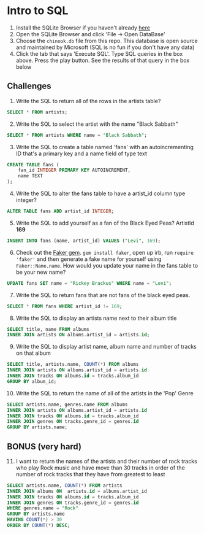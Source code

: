 # Intro to SQL

1. Install the SQLite Browser if you haven't already [here](http://sqlitebrowser.org/)
2. Open the SQLite Browser and click 'File -> Open DataBase'
3. Choose the `chinook.db` file from this repo. This database is open source and maintained by Microsoft (SQL is no fun if you don't have any data)
4. Click the tab that says 'Execute SQL'. Type SQL queries in the box above. Press the play button. See the results of that query in the box below

## Challenges

1. Write the SQL to return all of the rows in the artists table?

```SQL
SELECT * FROM artists;
```

2. Write the SQL to select the artist with the name "Black Sabbath"

```SQL
SELECT * FROM artists WHERE name = "Black Sabbath";
```

3. Write the SQL to create a table named 'fans' with an autoincrementing ID that's a primary key and a name field of type text

```sql
CREATE TABLE fans (
    fan_id INTEGER PRIMARY KEY AUTOINCREMENT,
    name TEXT
);
```

4. Write the SQL to alter the fans table to have a artist_id column type integer?

```sql
ALTER TABLE fans ADD artist_id INTEGER;
```

5. Write the SQL to add yourself as a fan of the Black Eyed Peas? ArtistId **169**

```sql
INSERT INTO fans (name, artist_id) VALUES ("Levi", 169);
```

6. Check out the [Faker gem](https://github.com/stympy/faker). `gem install faker`, open up irb, run `require 'faker'` and then generate a fake name for yourself using `Faker::Name.name`. How would you update your name in the fans table to be your new name?

```sql
UPDATE fans SET name = "Rickey Brackus" WHERE name = "Levi";
```

7. Write the SQL to return fans that are not fans of the black eyed peas.

```sql
SELECT * FROM fans WHERE artist_id != 169;
```

8. Write the SQL to display an artists name next to their album title

```sql
SELECT title, name FROM albums 
INNER JOIN artists ON albums.artist_id = artists.id;
```

9. Write the SQL to display artist name, album name and number of tracks on that album

```sql
SELECT title, artists.name, COUNT(*) FROM albums 
INNER JOIN artists ON albums.artist_id = artists.id
INNER JOIN tracks ON albums.id = tracks.album_id
GROUP BY album_id;
```

10. Write the SQL to return the name of all of the artists in the 'Pop' Genre

```sql
SELECT artists.name, genres.name FROM albums 
INNER JOIN artists ON albums.artist_id = artists.id
INNER JOIN tracks ON albums.id = tracks.album_id
INNER JOIN genres ON tracks.genre_id = genres.id
GROUP BY artists.name;
```

## BONUS (very hard)

11. I want to return the names of the artists and their number of rock tracks
    who play Rock music
    and have move than 30 tracks
    in order of the number of rock tracks that they have
    from greatest to least

```sql
SELECT artists.name, COUNT(*) FROM artists 
INNER JOIN albums ON  artists.id = albums.artist_id
INNER JOIN tracks ON albums.id = tracks.album_id
INNER JOIN genres ON tracks.genre_id = genres.id
WHERE genres.name = "Rock"
GROUP BY artists.name
HAVING COUNT(*) > 30
ORDER BY COUNT(*) DESC;
```
